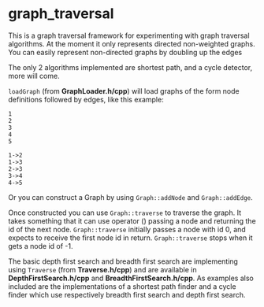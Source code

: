 # graph_traversal

This is a graph traversal framework for experimenting with graph traversal algorithms. At the moment it only represents directed non-weighted graphs. You can easily represent non-directed graphs by doubling up the edges

The only 2 algorithms implemented are shortest path, and a cycle detector, more will come.

`loadGraph` (from **GraphLoader.h/cpp**) will load graphs of the form node definitions followed by edges, like this example:

    1
    2
    3
    4
    5
    
    1->2
    1->3
    2->3
    3->4
    4->5

Or you can construct a Graph by using `Graph::addNode` and `Graph::addEdge`.

Once constructed you can use `Graph::traverse` to traverse the graph. It takes something that it can use operator () passing a node and returning the id of the next node. `Graph::traverse` initially passes a node with id 0, and expects to receive the first node id in return. `Graph::traverse` stops when it gets a node id of -1.

The basic depth first search and breadth first search are implementing using `Traverse` (from **Traverse.h/cpp**) and are available in **DepthFirstSearch.h/cpp** and **BreadthFirstSearch.h/cpp**. As examples also included are the implementations of a shortest path finder and a cycle finder which use respectively breadth first search and depth first search.
